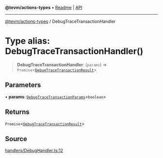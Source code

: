 **@tevm/actions-types** • [Readme](../README.md) \| [API](../globals.md)

***

[@tevm/actions-types](../README.md) / DebugTraceTransactionHandler

# Type alias: DebugTraceTransactionHandler()

> **DebugTraceTransactionHandler**: (`params`) => `Promise`\<[`DebugTraceTransactionResult`](DebugTraceTransactionResult.md)\>

## Parameters

• **params**: [`DebugTraceTransactionParams`](DebugTraceTransactionParams.md)\<`boolean`\>

## Returns

`Promise`\<[`DebugTraceTransactionResult`](DebugTraceTransactionResult.md)\>

## Source

[handlers/DebugHandler.ts:12](https://github.com/evmts/tevm-monorepo/blob/main/packages/actions-types/src/handlers/DebugHandler.ts#L12)
